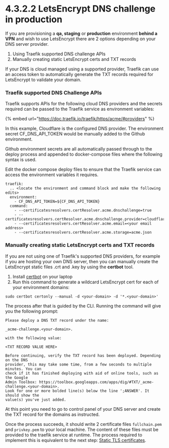 # 4.3.2.2 LetsEncrypt DNS challenge in production

If you are provisioning a **qa, staging** or **production** environment **behind a VPN** and wish to use LetsEncrypt there are 2 options depending on your DNS server provider.

1. Using Traefik supported DNS challenge APIs
2. Manually creating static LetsEncrypt certs and TXT records

If your DNS is cloud managed using a supported provider, Traefik can use an access token to automatically generate the TXT records required for LetsEncrypt to validate your domain.

### Traefik supported DNS Challenge APIs

Traefik supports APIs for the following cloud DNS providers and the secrets required can be passed to the Traefik service as environment variables:


{% embed url="https://doc.traefik.io/traefik/https/acme/#providers" %}

In this example, Cloudflare is the configured DNS provider.  The environment secret CF\_DNS\_API\_TOKEN would be manually added to the Github environment.

Github environment secrets are all automatically passed through to the deploy process and appended to docker-compose files where the following syntax is used.

Edit the docker compose deploy files to ensure that the Traefik service can access the environment variables it requires.

```
traefik:
  .. <locate the environment and command block and make the following edits>
  environment:
    - CF_DNS_API_TOKEN=${CF_DNS_API_TOKEN}
  command:
    - --certificatesresolvers.certResolver.acme.dnschallenge=true
    - --certificatesresolvers.certResolver.acme.dnschallenge.provider=cloudflare
    - --certificatesresolvers.certResolver.acme.email=<your email address>
    - --certificatesresolvers.certResolver.acme.storage=acme.json
```

### Manually creating static LetsEncrypt certs and TXT records

If you are not using one of Traefik's supported DNS providers, for example if you are hosting your own DNS server, then you can manually create the LetsEncrypt static files .crt and .key by using the **certbot** tool.

1. Install [certbot](https://certbot.eff.org/instructions) on your laptop
2. Run this command to generate a wildcard LetsEncrypt cert for each of your environment domains:

```
sudo certbot certonly --manual -d <your-domain> -d '*.<your-domain>'
```

The process after that is guided by the CLI. Running the command will give you the following prompt:

```
Please deploy a DNS TXT record under the name:

_acme-challenge.<your-domain>.

with the following value:

<TXT RECORD VALUE HERE>

Before continuing, verify the TXT record has been deployed. Depending on the DNS
provider, this may take some time, from a few seconds to multiple minutes. You can
check if it has finished deploying with aid of online tools, such as the Google
Admin Toolbox: https://toolbox.googleapps.com/apps/dig/#TXT/_acme-challenge.<your-domain>.
Look for one or more bolded line(s) below the line ';ANSWER'. It should show the
value(s) you've just added.
```

At this point you need to go to control panel of your DNS server and create the TXT record for the domains as instructed.

Once the process succeeds, it should write 2 certificate files `fullchain.pem` and `privkey.pem` to your local machine. The content of these files must be provided to the traefik service at runtime. The process required to implement this is equivalent to the next step: [Static TLS certificates](4.3.2.3-static-tls-certificates.md).
